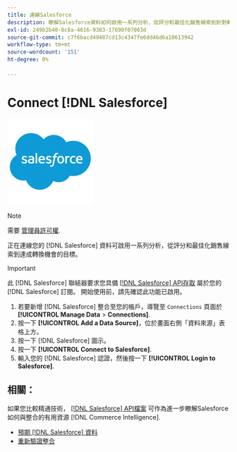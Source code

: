 ```yaml
---
title: 連線Salesforce
description: 瞭解Salesforce資料如何啟用一系列分析，從評分和最佳化銷售線索到針對轉換的機會達成您的目標。
exl-id: 249b2b40-8c8a-4616-9383-17690f07003d
source-git-commit: c7f6bacd49487cd13c4347fe6dd46d6a10613942
workflow-type: tm+mt
source-wordcount: '151'
ht-degree: 0%

---
```


# Connect [!DNL Salesforce]

![](../../../assets/Salesforce_Logo.png)

>[!NOTE]
>
>需要 [管理員許可權](../../../administrator/user-management/user-management.md).

正在連線您的 [!DNL Salesforce] 資料可啟用一系列分析，從評分和最佳化銷售線索到達成轉換機會的目標。

>[!IMPORTANT]
>
>此 [!DNL Salesforce] 聯結器要求您具備 [[!DNL Salesforce] API存取](../integrations/salesforce.md) 屬於您的 [!DNL Salesforce] 訂閱。 開始使用前，請先確認此功能已啟用。

1. 若要新增 [!DNL Salesforce] 整合至您的帳戶，導覽至 `Connections` 頁面於 **[!UICONTROL Manage Data** > **Connections]**.
1. 按一下 **[!UICONTROL Add a Data Source]**，位於畫面右側「資料來源」表格上方。
1. 按一下 [!DNL Salesforce] 圖示。
1. 按一下 **[!UICONTROL Connect to Salesforce]**.
1. 輸入您的 [!DNL Salesforce] 認證，然後按一下 **[!UICONTROL Login to Salesforce]**.

## 相關：

如果您比較精通技術， [[!DNL Salesforce] API檔案](https://developer.salesforce.com/docs/atlas.en-us.api_rest.meta/api_rest/intro_what_is_rest_api.htm) 可作為進一步瞭解Salesforce如何與整合的有用資源 [!DNL Commerce Intelligence].

* [預期 [!DNL Salesforce] 資料](../integrations/salesforce-data.md)
* [重新驗證整合](https://experienceleague.adobe.com/docs/commerce-knowledge-base/kb/how-to/mbi-reauthenticating-integrations.html)
